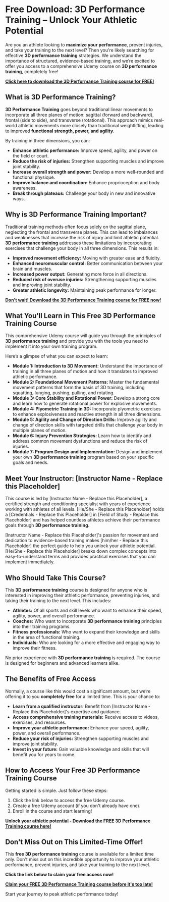 # Free Download: 3D Performance Training – Unlock Your Athletic Potential

Are you an athlete looking to **maximize your performance**, prevent injuries, and take your training to the next level? Then you're likely searching for effective **3D performance training** strategies. We understand the importance of structured, evidence-based training, and we’re excited to offer you access to a comprehensive Udemy course on **3D performance training**, completely free!

[**Click here to download the 3D Performance Training course for FREE!**](https://udemywork.com/3d-performance-training)

## What is 3D Performance Training?

**3D Performance Training** goes beyond traditional linear movements to incorporate all three planes of motion: sagittal (forward and backward), frontal (side to side), and transverse (rotational). This approach mimics real-world athletic movements more closely than traditional weightlifting, leading to improved **functional strength, power, and agility**.

By training in three dimensions, you can:

*   **Enhance athletic performance:** Improve speed, agility, and power on the field or court.
*   **Reduce the risk of injuries:** Strengthen supporting muscles and improve joint stability.
*   **Increase overall strength and power:** Develop a more well-rounded and functional physique.
*   **Improve balance and coordination:** Enhance proprioception and body awareness.
*   **Break through plateaus:** Challenge your body in new and innovative ways.

## Why is 3D Performance Training Important?

Traditional training methods often focus solely on the sagittal plane, neglecting the frontal and transverse planes. This can lead to imbalances and weaknesses that increase the risk of injury and limit athletic potential. **3D performance training** addresses these limitations by incorporating exercises that challenge your body in all three dimensions. This results in:

*   **Improved movement efficiency:** Moving with greater ease and fluidity.
*   **Enhanced neuromuscular control:** Better communication between your brain and muscles.
*   **Increased power output:** Generating more force in all directions.
*   **Reduced risk of overuse injuries:** Strengthening supporting muscles and improving joint stability.
*   **Greater athletic longevity:** Maintaining peak performance for longer.

[**Don't wait! Download the 3D Performance Training course for FREE now!**](https://udemywork.com/3d-performance-training)

## What You'll Learn in This Free 3D Performance Training Course

This comprehensive Udemy course will guide you through the principles of **3D performance training** and provide you with the tools you need to implement it into your own training program.

Here’s a glimpse of what you can expect to learn:

*   **Module 1: Introduction to 3D Movement:** Understand the importance of training in all three planes of motion and how it translates to improved athletic performance.
*   **Module 2: Foundational Movement Patterns:** Master the fundamental movement patterns that form the basis of 3D training, including squatting, lunging, pushing, pulling, and rotating.
*   **Module 3: Core Stability and Rotational Power:** Develop a strong core and learn how to generate rotational power for explosive movements.
*   **Module 4: Plyometric Training in 3D:** Incorporate plyometric exercises to enhance explosiveness and reactive strength in all three dimensions.
*   **Module 5: Agility and Change of Direction Drills:** Improve agility and change of direction skills with targeted drills that challenge your body in multiple planes of motion.
*   **Module 6: Injury Prevention Strategies:** Learn how to identify and address common movement dysfunctions and reduce the risk of injuries.
*   **Module 7: Program Design and Implementation:** Design and implement your own **3D performance training** program based on your specific goals and needs.

## Meet Your Instructor: [Instructor Name - Replace this Placeholder]

This course is led by [Instructor Name - Replace this Placeholder], a certified strength and conditioning specialist with years of experience working with athletes of all levels. [He/She - Replace this Placeholder] holds a [Credentials - Replace this Placeholder] in [Field of Study - Replace this Placeholder] and has helped countless athletes achieve their performance goals through **3D performance training**.

[Instructor Name - Replace this Placeholder]'s passion for movement and dedication to evidence-based training makes [him/her - Replace this Placeholder] the perfect guide to help you unlock your athletic potential. [He/She - Replace this Placeholder] breaks down complex concepts into easy-to-understand terms and provides practical exercises that you can implement immediately.

## Who Should Take This Course?

This **3D performance training** course is designed for anyone who is interested in improving their athletic performance, preventing injuries, and taking their training to the next level. This includes:

*   **Athletes:** Of all sports and skill levels who want to enhance their speed, agility, power, and overall performance.
*   **Coaches:** Who want to incorporate **3D performance training** principles into their training programs.
*   **Fitness professionals:** Who want to expand their knowledge and skills in the area of functional training.
*   **Individuals:** Who are looking for a more effective and engaging way to improve their fitness.

No prior experience with **3D performance training** is required. The course is designed for beginners and advanced learners alike.

## The Benefits of Free Access

Normally, a course like this would cost a significant amount, but we’re offering it to you **completely free** for a limited time. This is your chance to:

*   **Learn from a qualified instructor:** Benefit from [Instructor Name - Replace this Placeholder]'s expertise and guidance.
*   **Access comprehensive training materials:** Receive access to videos, exercises, and resources.
*   **Improve your athletic performance:** Enhance your speed, agility, power, and overall performance.
*   **Reduce your risk of injuries:** Strengthen supporting muscles and improve joint stability.
*   **Invest in your future:** Gain valuable knowledge and skills that will benefit you for years to come.

## How to Access Your Free 3D Performance Training Course

Getting started is simple. Just follow these steps:

1.  Click the link below to access the free Udemy course.
2.  Create a free Udemy account (if you don't already have one).
3.  Enroll in the course and start learning!

[**Unlock your athletic potential - Download the FREE 3D Performance Training course here!**](https://udemywork.com/3d-performance-training)

## Don't Miss Out on This Limited-Time Offer!

This **free 3D performance training** course is available for a limited time only. Don't miss out on this incredible opportunity to improve your athletic performance, prevent injuries, and take your training to the next level.

**Click the link below to claim your free access now!**

[**Claim your FREE 3D Performance Training course before it's too late!**](https://udemywork.com/3d-performance-training)

Start your journey to peak athletic performance today!
